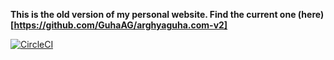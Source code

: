 
**This is the old version of my personal website. Find the current one (here)[https://github.com/GuhaAG/arghyaguha.com-v2]**

[![CircleCI](https://circleci.com/gh/GuhaAG/arghyaguha.com.svg?style=svg)](https://circleci.com/gh/GuhaAG/arghyaguha.com)

